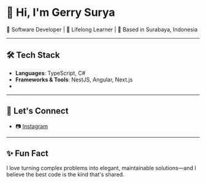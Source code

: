 # 👋 Hi, I'm Gerry Surya

🚀 Software Developer | 🧠 Lifelong Learner | 📍 Based in Surabaya, Indonesia

---

## 🛠️ Tech Stack
- **Languages**: TypeScript, C#
- **Frameworks & Tools**: NestJS, Angular, Next.js
- 
---

## 💬 Let's Connect

- 📷 [Instagram](https://www.instagram.com/gersur/)

---

## ✨ Fun Fact
I love turning complex problems into elegant, maintainable solutions—and I believe the best code is the kind that's shared.
